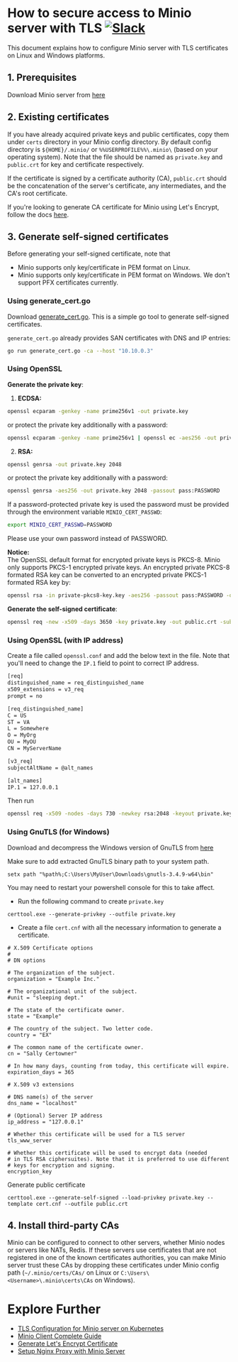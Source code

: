 # How to secure access to Minio server with TLS [![Slack](https://slack.minio.io/slack?type=svg)](https://slack.minio.io)

This document explains how to configure Minio server with TLS certificates on Linux and Windows platforms.

## 1. Prerequisites

Download Minio server from [here](https://docs.minio.io/docs/minio-quickstart-guide)

## 2. Existing certificates

If you have already acquired private keys and public certificates, copy them under `certs` directory in your Minio config directory. By default config directory is `${HOME}/.minio/` or `%%USERPROFILE%%\.minio\` (based on your operating system). Note that the file should be named as `private.key` and `public.crt` for key and certificate respectively.

If the certificate is signed by a certificate authority (CA), `public.crt` should be the concatenation of the server's certificate, any intermediates, and the CA's root certificate.

If you're looking to generate CA certificate for Minio using Let's Encrypt, follow the docs [here](https://docs.minio.io/docs/generate-let-s-encypt-certificate-using-concert-for-minio).

## 3. Generate self-signed certificates

Before generating your self-signed certificate, note that

- Minio supports only key/certificate in PEM format on Linux.
- Minio supports only key/certificate in PEM format on Windows. We don't support PFX certificates currently.

### Using generate_cert.go

Download [generate_cert.go](https://golang.org/src/crypto/tls/generate_cert.go?m=text). This is a simple go tool to generate self-signed certificates.

`generate_cert.go` already provides SAN certificates with DNS and IP entries:

```sh
go run generate_cert.go -ca --host "10.10.0.3"
```

### Using OpenSSL

**Generate the private key**:

1. **ECDSA:**  
```sh
openssl ecparam -genkey -name prime256v1 -out private.key
```
or protect the private key additionally with a password:  
```sh
openssl ecparam -genkey -name prime256v1 | openssl ec -aes256 -out private.key -passout pass:PASSWORD
```
2. **RSA:**
```sh
openssl genrsa -out private.key 2048
```  
or protect the private key additionally with a password:  
```sh
openssl genrsa -aes256 -out private.key 2048 -passout pass:PASSWORD
```

If a password-protected private key is used the password must be provided through the environment variable `MINIO_CERT_PASSWD`:
```sh
export MINIO_CERT_PASSWD=PASSWORD
``` 
Please use your own password instead of PASSWORD.

**Notice:**  
The OpenSSL default format for encrypted private keys is PKCS-8. Minio only supports PKCS-1 encrypted private keys.
An encrypted private PKCS-8 formated RSA key can be converted to an encrypted private PKCS-1 formated RSA key by:
```sh
openssl rsa -in private-pkcs8-key.key -aes256 -passout pass:PASSWORD -out private.key
```  

**Generate the self-signed certificate**:

```sh
openssl req -new -x509 -days 3650 -key private.key -out public.crt -subj "/C=US/ST=state/L=location/O=organization/CN=domain"
```

### Using OpenSSL (with IP address)

Create a file called `openssl.conf` and add the below text in the file. Note that you'll need to change the `IP.1` field to point to correct IP address.

```sh
[req]
distinguished_name = req_distinguished_name
x509_extensions = v3_req
prompt = no

[req_distinguished_name]
C = US
ST = VA
L = Somewhere
O = MyOrg
OU = MyOU
CN = MyServerName

[v3_req]
subjectAltName = @alt_names

[alt_names]
IP.1 = 127.0.0.1
```

Then run

```sh
openssl req -x509 -nodes -days 730 -newkey rsa:2048 -keyout private.key -out public.crt -config openssl.conf
```

### Using GnuTLS (for Windows)

Download and decompress the Windows version of GnuTLS from [here](http://www.gnutls.org/download.html)

Make sure to add extracted GnuTLS binary path to your system path.

```
setx path "%path%;C:\Users\MyUser\Downloads\gnutls-3.4.9-w64\bin"
```

You may need to restart your powershell console for this to take affect.

- Run the following command to create `private.key`

```
certtool.exe --generate-privkey --outfile private.key
```

- Create a file `cert.cnf` with all the necessary information to generate a certificate.

```
# X.509 Certificate options
#
# DN options

# The organization of the subject.
organization = "Example Inc."

# The organizational unit of the subject.
#unit = "sleeping dept."

# The state of the certificate owner.
state = "Example"

# The country of the subject. Two letter code.
country = "EX"

# The common name of the certificate owner.
cn = "Sally Certowner"

# In how many days, counting from today, this certificate will expire.
expiration_days = 365

# X.509 v3 extensions

# DNS name(s) of the server
dns_name = "localhost"

# (Optional) Server IP address
ip_address = "127.0.0.1"

# Whether this certificate will be used for a TLS server
tls_www_server

# Whether this certificate will be used to encrypt data (needed
# in TLS RSA ciphersuites). Note that it is preferred to use different
# keys for encryption and signing.
encryption_key
```

Generate public certificate

```
certtool.exe --generate-self-signed --load-privkey private.key --template cert.cnf --outfile public.crt
```

## 4. Install third-party CAs

Minio can be configured to connect to other servers, whether Minio nodes or servers like NATs, Redis. If these servers use certificates that are not registered in one of the known certificates authorities, you can make Minio server trust these CAs by dropping these certificates under Minio config path (`~/.minio/certs/CAs/` on Linux or `C:\Users\<Username>\.minio\certs\CAs` on Windows).

# Explore Further
* [TLS Configuration for Minio server on Kubernetes](https://github.com/minio/minio/tree/master/docs/tls/kubernetes)
* [Minio Client Complete Guide](https://docs.minio.io/docs/minio-client-complete-guide)
* [Generate Let's Encrypt Certificate](https://docs.minio.io/docs/generate-let-s-encypt-certificate-using-concert-for-minio)
* [Setup Nginx Proxy with Minio Server](https://docs.minio.io/docs/setup-nginx-proxy-with-minio)
